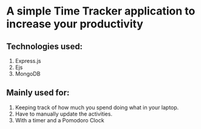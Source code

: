 # A simple Time Tracker application to increase your productivity

## Technologies used: 

1. Express.js
2. Ejs
3. MongoDB

## Mainly used for:

1. Keeping track of how much you spend doing what in your laptop.
2. Have to manually update the activities.
3. With a timer and a Pomodoro Clock